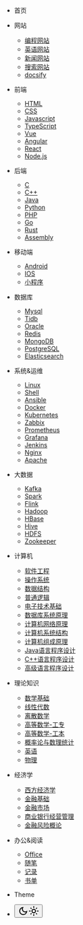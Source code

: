 <!-- markdownlint-disable no-empty-links -->
<!-- markdownlint-disable-next-line first-line-heading -->
<!-- - s
- Menu <span>(Text)</span>
  - [Alfa](#)
  - [Bravo](#)
  - [Charlie](#)
- [Link](http://google.com)
- [Menu (Link)](http://google.com)
  - [![alt text](https://icongr.am/simple/facebook.svg?colored&size=16)Facebook](http://facebook.com)
  - [![alt](https://icongr.am/simple/github.svg?colored&size=16)Github](http://github.com)
  - [![alt](https://icongr.am/simple/instagram.svg?colored&size=16)Instagram](http://instagram.com)
  - [![alt](https://icongr.am/simple/linkedin.svg?colored&size=16)Linkedin](http://linkedin.com)
  - [![alt](https://icongr.am/simple/pinterest.svg?colored&size=16)Pinterest](http://pinterest.com)
  - [![alt](https://icongr.am/simple/tumblr.svg?colored&size=16)Tumblr](http://tumblr.com)
  - [![alt](https://icongr.am/simple/twitter.svg?colored&size=16)Twitter](http://twitter.com)
  - [![alt](https://icongr.am/simple/youtube.svg?colored&size=16)YouTube](http://youtube.com)
- Menu <span>(Text)</span>
  - [Alfa](#)
  - [Bravo](#)
  - [Charlie](#)
  - [Delta](#)
  - [Echo](#)
  - [Foxtrot](#)
  - [Golf](#)
  - [Hotel](#)
  - [India](#)
  - [Juliett](#)
  - [Kilo](#)
  - [Lima](#)
  - [Mike](#)
  - [November](#)
  - [Oscar](#)
  - [Papa](#)
  - [Quebec](#)
  - [Romeo](#)
  - [Sierra](#)
  - [Tango](#)
  - [Uniform](#)
  - [Victor](#)
  - [Whiskey](#)
  - [X-ray](#)
  - [Yankee](#)
  - [Zulu](#)
- Themes
  - <a href="#" data-link-href="theme-defaults.css">Defaults</a>
  - <a href="#" data-link-href="theme-simple.css">Simple</a>
  - <a href="#" data-link-href="theme-simple-dark.css">Simple Dark</a>
  - <a href="#" data-link-href="https://cdn.jsdelivr.net/npm/docsify@4/lib/themes/vue.css">Vue</a>
  - <a href="#" data-link-href="https://cdn.jsdelivr.net/npm/docsify@4/lib/themes/buble.css">Buble</a>
  - <a href="#" data-link-href="https://cdn.jsdelivr.net/npm/docsify@4/lib/themes/dark.css">Dark</a>
  - <a href="#" data-link-href="https://cdn.jsdelivr.net/npm/docsify@4/lib/themes/pure.css">Pure</a>  
  - s -->
- 首页
- 网站
  - [编程网站](pages/Navigation/Program/Index.md)
  - [英语网站](pages/Navigation/Egnlish/Index.md)
  - [新闻网站](pages/Navigation/News/Index.md)
  - [搜索网站](pages/Navigation/Search/Index.md)
  - [docsify](pages/Website/docsify/docsify-deploy/README.md)
- 前端
  - [HTML](pages/Frontend/Html/Index.md)
  - [CSS](pages/Frontend/Css/Index.md)
  - [Javascript](pages/Frontend/Javascript/Index.md)
  - [TypeScript](pages/Frontend/TypeScript/Index.md)
  - [Vue](pages/Frontend/Vue/Index.md)
  - [Angular](pages/Frontend/Angular/Index.md)
  - [React](pages/Frontend/React/Index.md)
  - [Node.js](pages/Frontend/NodeJs/Index.md)
- 后端
  - [C](pages/Backend/C/Index.md)
  - [C++](pages/Backend/C++/Index.md)
  - [Java](pages/Backend/Java/Index.md)
  - [Python](pages/Backend/Python/Index.md)
  - [PHP](pages/Backend/PHP/Index.md)
  - [Go](pages/Backend/Go/Index.md)
  - [Rust](pages/Backend/Rust/Index.md)
  - [Assembly](pages/Backend/Assembly/Index.md)
- 移动端
  - [Android](pages/Mobile/Android/Index.md)
  - [IOS](pages/Mobile/IOS/Index.md)
  - [小程序](pages/Mobile/小程序/Index.md)
- 数据库
  - [Mysql](pages/Database/Mysql/Index.md)
  - [Tidb](pages/Database/Tidb/Index.md)
  - [Oracle](pages/Database/Oracle/Index.md)
  - [Redis](pages/Database/Redis/Index.md)
  - [MongoDB](pages/Database/MongoDB/Index.md)
  - [PostgreSQL](pages/Database/PostgreSQL/Index.md)
  - [Elasticsearch](pages/Database/Elasticsearch/Index.md)
- 系统&运维
  - [Linux](pages/Ops/Linux/Index.md)
  - [Shell](pages/Ops/Shell/Index.md)
  - [Ansible](pages/Ops/Ansible/Index.md)
  - [Docker](pages/Ops/Docker/Index.md)
  - [Kubernetes](pages/Ops/Kubernetes/Index.md)
  - [Zabbix](pages/Ops/Zabbix/Index.md)
  - [Prometheus](pages/Ops/Prometheus/Index.md)
  - [Grafana](pages/Ops/Grafana/Index.md)
  - [Jenkins](pages/Ops/Jenkins/Index.md)
  - [Nginx](pages/Ops/Nginx/Index.md)
  - [Apache](pages/Ops/Apache/Index.md)
- 大数据
  - [Kafka](pages/Bigdata/Kafka/Index.md)
  - [Spark](pages/Bigdata/Spark/Index.md)
  - [Flink](pages/Bigdata/Flink/Index.md)
  - [Hadoop](pages/Bigdata/Hadoop/Index.md)
  - [HBase](pages/Bigdata/HBase/Index.md)
  - [Hive](pages/Bigdata/Hive/Index.md)
  - [HDFS](pages/Bigdata/HDFS/Index.md)
  - [Zookeeper](pages/Bigdata/Zookeeper/Index.md)
- 计算机
  - [软件工程](pages/Computer/软件工程/Index.md)
  - [操作系统](pages/Computer/操作系统/Index.md)
  - [数据结构](pages/Computer/数据结构/Index.md)
  - [普通逻辑](pages/Computer/普通逻辑/Index.md)
  - [电子技术基础](pages/Computer/电子技术基础/Index.md)
  - [数据库系统原理](pages/Computer/数据库系统原理/Index.md)
  - [计算机网络原理](pages/Computer/计算机网络原理/Index.md)
  - [计算机系统结构](pages/Computer/计算机系统结构/Index.md)
  - [计算机组成原理](pages/Computer/计算机组成原理/Index.md)
  - [Java语言程序设计](pages/Computer/Java语言程序设计/Index.md)
  - [C++语言程序设计](pages/Computer/C++语言程序设计/Index.md)
  - [高级语言程序设计](pages/Computer/高级语言程序设计/Index.md)
- 理论知识
  - [数学基础](pages/Math/数学基础/代数.md)
  - [线性代数](pages/Math/线性代数/Index.md)
  - [离散数学](pages/Math/离散数学/Index.md)
  - [高等数学-工专](pages/Math/高等数学-工专/Index.md)
  - [高等数学-工本](pages/Math/高等数学-工本/Index.md)
  - [概率论与数理统计](pages/Math/概率论与数理统计/Index.md)
  - [英语](pages/English/Pronunciation/Index.md)
  - [物理](pages/English/Vocabulary/Index.md)
- 经济学
  - [西方经济学](pages/Economics/西方经济学/Index.md)
  - [金融基础](pages/Economics/金融基础/Index.md)
  - [金融市场](pages/Economics/金融市场/Index.md)
  - [商业银行经营管理](pages/Economics/商业银行经营管理/Index.md)
  - [金融风险概论](pages/Economics/金融风险概论/Index.md)
- 办公&阅读
  - [Office](pages/Office/Excel/Index.md)
  - [随笔](pages/Read/Personal/Index.md)
  - [记录](pages/Read/Recods/Index.md)
  - [书单](pages/Read/Books/Index.md)
- Theme
  <!-- - <span data-theme="light"  class="switch" id="switch-1">白天</span> -->
  <!-- - <span data-theme="dark"  class="switch" id="switch-2">黑夜</span> -->

- <button type="button" class="btn" id="btn"  ><svg viewBox="0 0 24 24" width="24"  height="24" id="darkIcon"><path fill="currentColor" d="M9.37,5.51C9.19,6.15,9.1,6.82,9.1,7.5c0,4.08,3.32,7.4,7.4,7.4c0.68,0,1.35-0.09,1.99-0.27C17.45,17.19,14.93,19,12,19 c-3.86,0-7-3.14-7-7C5,9.07,6.81,6.55,9.37,5.51z M12,3c-4.97,0-9,4.03-9,9s4.03,9,9,9s9-4.03,9-9c0-0.46-0.04-0.92-0.1-1.36 c-0.98,1.37-2.58,2.26-4.4,2.26c-2.98,0-5.4-2.42-5.4-5.4c0-1.81,0.89-3.42,2.26-4.4C12.92,3.04,12.46,3,12,3L12,3z"></path></svg><svg viewBox="0 0 24 24" width="24" height="24"  id="lightIcon"><path fill="currentColor" d="M12,9c1.65,0,3,1.35,3,3s-1.35,3-3,3s-3-1.35-3-3S10.35,9,12,9 M12,7c-2.76,0-5,2.24-5,5s2.24,5,5,5s5-2.24,5-5 S14.76,7,12,7L12,7z M2,13l2,0c0.55,0,1-0.45,1-1s-0.45-1-1-1l-2,0c-0.55,0-1,0.45-1,1S1.45,13,2,13z M20,13l2,0c0.55,0,1-0.45,1-1 s-0.45-1-1-1l-2,0c-0.55,0-1,0.45-1,1S19.45,13,20,13z M11,2v2c0,0.55,0.45,1,1,1s1-0.45,1-1V2c0-0.55-0.45-1-1-1S11,1.45,11,2z M11,20v2c0,0.55,0.45,1,1,1s1-0.45,1-1v-2c0-0.55-0.45-1-1-1C11.45,19,11,19.45,11,20z M5.99,4.58c-0.39-0.39-1.03-0.39-1.41,0 c-0.39,0.39-0.39,1.03,0,1.41l1.06,1.06c0.39,0.39,1.03,0.39,1.41,0s0.39-1.03,0-1.41L5.99,4.58z M18.36,16.95 c-0.39-0.39-1.03-0.39-1.41,0c-0.39,0.39-0.39,1.03,0,1.41l1.06,1.06c0.39,0.39,1.03,0.39,1.41,0c0.39-0.39,0.39-1.03,0-1.41 L18.36,16.95z M19.42,5.99c0.39-0.39,0.39-1.03,0-1.41c-0.39-0.39-1.03-0.39-1.41,0l-1.06,1.06c-0.39,0.39-0.39,1.03,0,1.41 s1.03,0.39,1.41,0L19.42,5.99z M7.05,18.36c0.39-0.39,0.39-1.03,0-1.41c-0.39-0.39-1.03-0.39-1.41,0l-1.06,1.06 c-0.39,0.39-0.39,1.03,0,1.41s1.03,0.39,1.41,0L7.05,18.36z"></path></svg></button>



